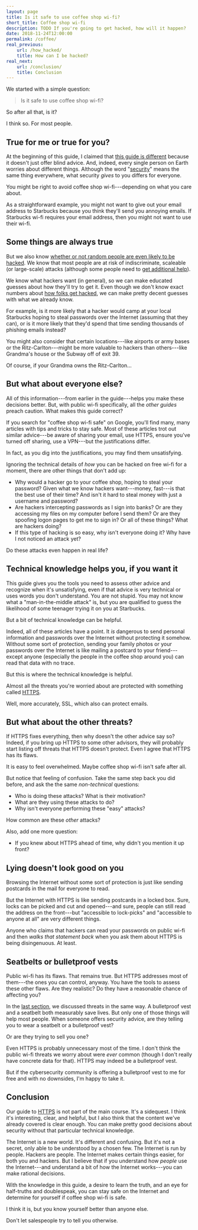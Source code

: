 ```yaml
---
layout: page
title: Is it safe to use coffee shop wi-fi?
short_title: Coffee shop wi-fi
description: TODO If you're going to get hacked, how will it happen?
date: 2018-11-24T12:00:00
permalink: /coffee/
real_previous:
    url: /how_hacked/
    title: How can I be hacked?
real_next:
    url: /conclusion/
    title: Conclusion
---
```


We started with a simple question:

> Is it safe to use coffee shop wi-fi?

So after all that, is it?

I think so. For most people.

## True for me or true for you?

At the beginning of this guide, I claimed that [this guide is different]({{site.baseurl}}/entreaty/) because it doesn't just offer blind advice. And, indeed, every single person on Earth worries about different things. Although the word "[security]({{site.baseurl}}/security/)" means the same thing everywhere, what security *gives* to you differs for everyone.

You might be right to avoid coffee shop wi-fi---depending on what you care about.

As a straightforward example, you might not want to give out your email address to Starbucks because you think they'll send you annoying emails. If Starbucks wi-fi requires your email address, then you might not want to use their wi-fi.

## Some things are always true

But we also know [whether or not random people are even likely to be hacked]({{site.baseurl}}/hackers/). We know that most people are at risk of indiscriminate, scaleable (or large-scale) attacks (although some people need to [get additional help]({{site.baseurl}}/help/)).

We know what hackers want (in general), so we can make educated guesses about how they'll try to get it. Even though we don't know exact numbers about [how folks get hacked]({{site.baseurl}}/how_hacked/), we can make pretty decent guesses with what we already know.

For example, is it more likely that a hacker would camp at your local Starbucks hoping to steal passwords over the Internet (assuming that they can), or is it more likely that they'd spend that time sending thousands of phishing emails instead?

You might also consider that certain locations---like airports or army bases or the Ritz-Carlton---might be more valuable to hackers than others---like Grandma's house or the Subway off of exit 39.

<aside class="sidenote">
Of course, if your Grandma owns the Ritz-Carlton...
</aside>

## But what about everyone else?

All of this information---from earlier in the guide---helps you make these decisions better. But, with public wi-fi specifically, all the *other guides* preach caution. What makes this guide correct?

If you search for "coffee shop wi-fi safe" on Google, you'll find many, many articles with tips and tricks to stay safe. Most of these articles trot out similar advice---be aware of sharing your email, use HTTPS, ensure you've turned off sharing, use a VPN---but the justifications differ<!-- https://lifehacker.com/how-to-stay-safe-on-public-wi-fi-networks-5576927 https://www.wired.com/story/public-wifi-safety-tips/ https://us.norton.com/internetsecurity-wifi-the-dos-and-donts-of-using-public-wi-fi.html https://usa.kaspersky.com/resource-center/preemptive-safety/public-wifi https://www.quora.com/How-safe-is-WiFi-at-Starbucks-Is-SafeWeb-good https://www.purevpn.com/wifi-vpn/threats/evil-twin-attack https://www.ipass.com/wp-content/uploads/2017/05/iPass-2017-Mobile-Security-Report.pdf-->.

In fact, as you dig into the justifications, you may find them unsatisfying.

Ignoring the technical details of *how* you can be hacked on free wi-fi for a moment, there are other things that don't add up:

* Why would a hacker go to your coffee shop, hoping to steal your password? Given what we know hackers want---money, fast---is that the best use of their time? And isn't it hard to steal money with just a username and password?
* Are hackers intercepting passwords as I sign into banks? Or are they accessing my files on my computer before I send them? Or are they spoofing logon pages to get me to sign in? Or all of these things? What are hackers doing?
* If this type of hacking is so easy, why isn't everyone doing it? Why have I not noticed an attack yet?

Do these attacks even happen in real life?

## Technical knowledge helps you, if you want it

This guide gives you the tools you need to assess other advice and recognize when it's unsatisfying, even if that advice is very technical or uses words you don't understand. You are not stupid. You may not know what a "man-in-the-middle attack" is, but you are qualified to guess the likelihood of some teenager trying it on you at Starbucks.

But a bit of technical knowledge can be helpful.

Indeed, all of these articles have a point. It *is* dangerous to send personal information and passwords over the Internet without protecting it somehow. Without some sort of protection, sending your family photos or your passwords over the Internet is like mailing a postcard to your friend---except anyone (especially the people in the coffee shop around you) can read that data with no trace.

But this is where the technical knowledge is helpful.

Almost all the threats you're worried about are protected with something called [HTTPS]({{site.baseurl}}/https/).

<aside class="sidenote">
Well, more accurately, SSL, which also can protect emails.
</aside>

## But what about the other threats?

If HTTPS fixes everything, then why doesn't the other advice say so? Indeed, if you bring up HTTPS to some other advisors, they will probably start listing off threats that HTTPS doesn't protect. Even I agree that HTTPS has its flaws.

It is easy to feel overwhelmed. Maybe coffee shop wi-fi isn't safe after all.

But notice that feeling of confusion. Take the same step back you did before, and ask the the same *non-technical* questions:

* Who is doing these attacks? What is their motivation?
* What are they using these attacks to do?
* Why isn't everyone performing these "easy" attacks?

How common are these *other* attacks?

Also, add one more question:

* If you knew about HTTPS ahead of time, why didn't you mention it up front?

## Lying doesn't look good on you

Browsing the Internet without some sort of protection is just like sending postcards in the mail for everyone to read.

But the Internet with HTTPS is like sending postcards in a locked box. Sure, locks can be picked and cut and opened---and sure, people can still read the address on the front---but "accessible to lock-picks" and "accessible to anyone at all" are very different things.

Anyone who claims that hackers can read your passwords on public wi-fi and then *walks that statement back* when you ask them about HTTPS is being disingenuous. At least.

## Seatbelts or bulletproof vests

Public wi-fi has its flaws. That remains true. But HTTPS addresses most of them---the ones you can control, anyway. You have the tools to assess these other flaws. Are they realistic? Do they have a reasonable chance of affecting you?

In the [last section]({{site.baseurl}}/how_hacked/), we discussed threats in the same way. A bulletproof vest and a seatbelt both measurably save lives. But only one of those things will help most people. When someone offers security advice, are they telling you to wear a seatbelt or a bulletproof vest?

Or are they trying to sell you one?

Even HTTPS is probably unnecessary most of the time. I don't think the public wi-fi threats we worry about were *ever* common (though I don't really have concrete data for that). HTTPS may indeed be a bulletproof vest.

But if the cybersecurity community is offering a bulletproof vest to me for free and with no downsides, I'm happy to take it.

## Conclusion

Our guide to [HTTPS]({{site.baseurl}}/https/) is not part of the main course. It's a sidequest. I think it's interesting, clear, and helpful, but I also think that the content we've already covered is clear enough. You can make pretty good decisions about security without that particular technical knowledge.

The Internet is a new world. It's different and confusing. But it's not a secret, only able to be understood by a chosen few. The Internet is run by people. Hackers are people. The Internet makes certain things easier, for both you and hackers. But I believe that if you understand how *people* use the Internet---and understand a bit of how the Internet works---you can make rational decisions.

With the knowledge in this guide, a desire to learn the truth, and an eye for half-truths and doublespeak, you can stay safe on the Internet and determine for yourself if coffee shop wi-fi is safe.

I think it is, but you know yourself better than anyone else.

Don't let salespeople try to tell you otherwise.